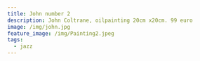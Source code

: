 ```yaml
---
title: John number 2
description: John Coltrane, oilpainting 20cm x20cm. 99 euro
image: /img/john.jpg
feature_image: /img/Painting2.jpeg
tags:
  - jazz
---
```


